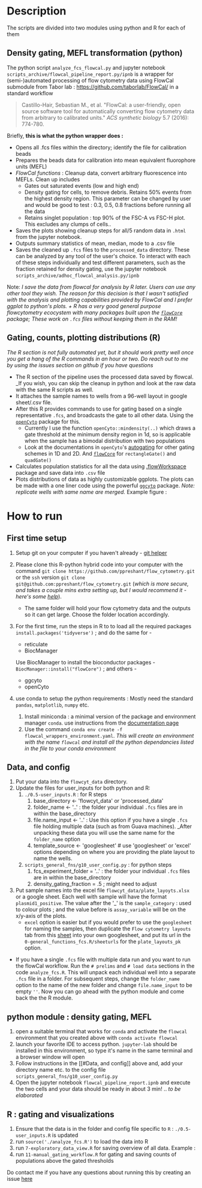 # Description
The scripts are divided into two modules using python and R for each of them

## Density gating, MEFL transformation (python)
The python script `analyze_fcs_flowcal.py` and jupyter notebook `scripts_archive/flowcal_pipeline_report.py/ipnb` is a wrapper for (semi-)automated processing of flow cytometry data using FlowCal submodule from Tabor lab : https://github.com/taborlab/FlowCal/ in a standard workflow
> Castillo-Hair, Sebastian M., et al. "FlowCal: a user-friendly, open source software tool for automatically converting flow cytometry data from arbitrary to calibrated units." _ACS synthetic biology_ 5.7 (2016): 774-780.

Briefly, **this is what the python wrapper does :**
- Opens all .fcs files within the directory; identify the file for calibration beads
- Prepares the beads data for calibration into mean equivalent fluorophore units (MEFL)
- _FlowCal functions_ : Cleanup data, convert arbitrary fluorescence into MEFLs. Clean up includes
	- Gates out saturated events (low and high end)
	- Density gating for cells, to remove debris. Retains 50% events from the highest density region. This parameter can be changed by user and would be good to test : 0.3, 0.5, 0.8 fractions before running all the data
	- Retains singlet population : top 90% of the FSC-A vs FSC-H plot. This excludes any clumps of cells..
- Saves the plots showing cleanup steps for all/5 random data in `.html` from the jupyter notebook. 
- Outputs summary statistics of mean, median, mode to a .csv file
- Saves the cleaned up `.fcs` files to the `processed_data` directory. These can be analyzed by any tool of the user's choice. 
To interact with each of these steps individually and test different parameters, such as the fraction retained for density gating, use the jupyter notebook `scripts_archive/adhoc_flowcal_analysis.py/ipnb`

Note: _I save the data from flowcal for analysis by R later. Users can use any other tool they wish. The reason for this decision is that I wasn't satisfied with the analysis and plotting capabilities provided by FlowCal and I prefer ggplot to python's plots. + R has a very good general purpose flowcytometry ecocystem with many packages built upon the [`flowCore`](https://bioconductor.org/packages/release/bioc/html/flowCore.html) package; These work on `.fcs` files without keeping them in the RAM!_

## Gating, counts, plotting distributions (R)

_The R section is not fully automated yet, but it should work pretty well once you get a hang of the R commands in an hour or two. Do reach out to me by using the issues section on github if you have questions_ 

- The R section of the pipeline uses the processed data saved by flowcal. _If you wish, you can skip the cleanup in python and look at the raw data with the same R scripts as well.
- It attaches the sample names to wells from a 96-well layout in google sheet/.csv file. 
- After this R provides commands to use for gating based on a single representative `.fcs`, and broadcasts the gate to all other data. Using the  [`openCyto`](https://www.bioconductor.org/packages/release/bioc/html/openCyto.html)  package for this. 
	- Currently I use the function `openCyto::mindensity(..)` which  draws a gate threshold at the minimum density region in 1d, so is applicable when the sample has a bimodal distribution with two populations
	- Look at the documentations in `openCyto`'s [autogating](https://www.bioconductor.org/packages/release/bioc/vignettes/openCyto/inst/doc/HowToAutoGating.html) for other gating schemes in 1D and 2D. And [`flowCore`](https://bioconductor.org/packages/release/bioc/vignettes/flowCore/inst/doc/HowTo-flowCore.pdf) for `rectangleGate()` and `quadGate()`
- Calculates population statistics for all the data using [.flowWorkspace](https://bioconductor.org/packages/release/bioc/html/flowWorkspace.html) package and save data into `.csv` file 
- Plots distributions of data as highly customizable ggplots. The plots can be made with a one liner code using the powerful [`ggcyto`](https://www.bioconductor.org/packages/release/bioc/html/ggcyto.html) package. _Note: replicate wells with same name are merged._ Example figure : 


# How to run

## First time setup
1. Setup git on your computer if you haven't already - [git helper](https://rogerdudler.github.io/git-guide/) 
2. Please clone this R-python hybrid code into your computer with the command `git clone https://github.com/ppreshant/flow_cytometry.git` or the `ssh` version `git clone git@github.com:ppreshant/flow_cytometry.git` (_which is more secure, and takes a couple mins extra setting up, but I would recommend it - here's some [help](https://docs.github.com/en/authentication/connecting-to-github-with-ssh)_). 
	- The same folder will hold your flow cytometry data and the outputs so it can get large. Choose the folder location accordingly. 
3. For the first time, run the steps in R to to load all the required packages `install.packages('tidyverse')` ; and do the same for - 
	- reticulate
	- BiocManager
	 
	Use BiocManager to install the bioconductor packages - 
	`BiocManager::install("flowCore")` ; and others - 
	- ggcyto
	- openCyto
4. use conda to setup the python requirements : Mostly need the standard `pandas`, `matplotlib`, `numpy` etc.
	1. Install miniconda : a minimal version of the package and environment manager `conda`. use instructions from the [documentation page](https://docs.conda.io/en/latest/miniconda.html) 
	2. Use the command `conda env create -f flowcal_wrappers_environment.yaml`. _This will create an environment with the name `flowcal` and install all the python dependancies listed in the file to your conda environment_

## Data, and config
1. Put your data into the `flowcyt_data` directory.
2.  Update the files for user_inputs for both python and R: 
	1. `./0.5-user_inputs.R` : for R steps
		1. base_directory <- 'flowcyt_data' or 'processed_data'
		2. folder_name <- '..' : the folder your individual `.fcs` files are in within the base_directory
		3. file.name_input <- '..' : Use this option if you have a single `.fcs` file holding multiple data (such as from Guava machines). _After unpacking these data you will use the same name for the `folder_name` option
		4. template_source <- 'googlesheet' # use 'googlesheet' or 'excel' options depending on where you are providing the plate layout to name the wells.
	2. `scripts_general_fns/g10_user_config.py` : for python steps
		1. fcs_experiment_folder = '..' : the folder your individual `.fcs` files are in within the base_directory
		2. density_gating_fraction = .5 ; might need to adjust
3. Put sample names into the excel file `flowcyt_data/plate_layoyts.xlsx` or a google sheet. Each well with sample will have the format `plasmid1_positive`. The value after the '\_' is the `sample_category` : used to colour plots ; and the value before is `assay_variable` will be on the x/y-axis of the plots.
	- `excel` option is easier but if you would prefer to use the `googlesheet` for naming the samples, then duplicate the `Flow cytometry layouts` tab from this [sheet](https://docs.google.com/spreadsheets/d/1RffyflHCQ_GzlRHbeH3bAkiYo4zNlnFWx4FXo7xkUt8/edit#gid=2024050710) into your own googlesheet, and put its url in the `0-general_functions_fcs.R/sheeturls` for the `plate_layouts_pk` option.

-  If you have a single `.fcs` file with multiple data run and you want to run the flowCal workflow. Run the `# prelims` and `# load data` sections in the code `analyze_fcs.R`. This will unpack each individual well into a separate `.fcs` file in a folder. For subsequent steps, change the `folder_name` option to the name of the new folder and change `file.name_input` to be empty `''`. Now you can go ahead with the python module and come back the the R module.

## python module : density gating, MEFL

1. open a suitable terminal that works for `conda` and activate the `flowcal` environment that you created above with `conda activate flowcal`
2. launch your favorite IDE to access python. `jupyter-lab` should be installed in this environment, so type it's name in the same terminal and a browser window will open
3. Follow instructions in the [[#Data, and config]] above and, add your directory name etc. to the config file `scripts_general_fns/g10_user_config.py` 
4. Open the jupyter notebook `flowcal_pipeline_report.ipnb` and execute the two cells and your data should be ready in about 3 min!
.. _to be elaborated_

## R : gating and visualizations

1. Ensure that the data is in the folder and config file specific to `R` : `./0.5-user_inputs.R` is updated
2. run `source('./analyze_fcs.R')` to load the data into R
3. run `7-exploratory_data_view.R` for saving overview of all data. Example : 
4. run `11-manual_gating_workflow.R` for gating and saving counts of populations above the gated thresholds

Do contact me if you have any questions about running this by creating an issue [here](https://github.com/ppreshant/flow_cytometry/issues)